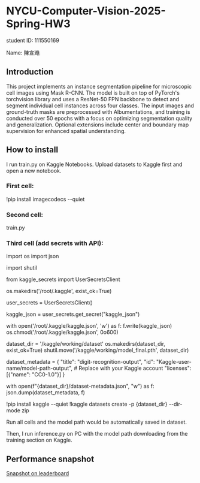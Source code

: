 # NYCU-Computer-Vision-2025-Spring-HW3
student ID: 111550169

Name: 陳宣澔

## Introduction
This project implements an instance segmentation pipeline for microscopic cell images using Mask R-CNN. The model is built on top of PyTorch's torchvision library and uses a ResNet-50 FPN backbone to detect and segment individual cell instances across four classes. The input images and ground-truth masks are preprocessed with Albumentations, and training is conducted over 50 epochs with a focus on optimizing segmentation quality and generalization. Optional extensions include center and boundary map supervision for enhanced spatial understanding.

## How to install
I run train.py on Kaggle Notebooks.
Upload datasets to Kaggle first and open a new notebook.

### First cell:

!pip install imagecodecs --quiet

### Second cell:

train.py

### Third cell (add secrets with API):

import os
import json

import shutil

from kaggle_secrets import UserSecretsClient


os.makedirs('/root/.kaggle', exist_ok=True)

user_secrets = UserSecretsClient()

kaggle_json = user_secrets.get_secret("kaggle_json")

with open('/root/.kaggle/kaggle.json', 'w') as f:
    f.write(kaggle_json)
os.chmod('/root/.kaggle/kaggle.json', 0o600)

dataset_dir = '/kaggle/working/dataset'
os.makedirs(dataset_dir, exist_ok=True)
shutil.move('/kaggle/working/model_final.pth', dataset_dir)

dataset_metadata = {
    "title": "digit-recognition-output",
    "id": "Kaggle-user-name/model-path-output",  # Replace with your Kaggle account
    "licenses": [{"name": "CC0-1.0"}]
}

with open(f"{dataset_dir}/dataset-metadata.json", "w") as f:
    json.dump(dataset_metadata, f)

!pip install kaggle --quiet
!kaggle datasets create -p {dataset_dir} --dir-mode zip

Run all cells and the model path would be automatically saved in dataset.

Then, I run inference.py on PC with the model path downloading from the training section on Kaggle.

## Performance snapshot
[Snapshot on leaderboard](https://imgur.com/a/urPmtsm)
